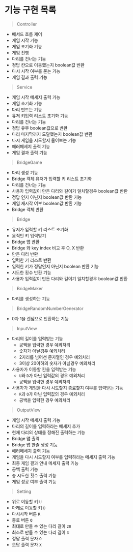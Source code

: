 # 기능 구현 목록

> Controller
- 메서드 흐름 제어
- 게임 시작 기능
- 게임 초기화 기능
- 게임 진행
- 다리를 건너는 기능
- 정답 칸으로 이동했는지 boolean값 반환
- 다시 시작 여부를 묻는 기능
- 게임 결과 출력 기능
> Service
- 게임 시작 메세지 출력 기능
- 게임 초기화 기능
- 다리 만드는 기능
- 유저 키입력 리스트 초기화 기능
- 다리를 건너는 기능
- 정답 유무 boolean값으로 반환
- 다리 마지막까지 도달했는지 boolean값 반환
- 다시 게임을 시도할지 물어보는 기능
- 에러메세지 출력 기능
- 게임 결과 출력 기능
> BridgeGame
- 다리 생성 기능
- Bridge 객체 유저가 입력할 키 리스트 초기화
- 다리를 건너는 기능
- 사용자 입력값이 만든 다리와 길이기 일치할경우 boolean값 반환
- 정답 인지 아닌지 boolean값 반환 기능
- 게임 재시작 여부 boolean값 반환 기능
- Bridge 객체 반환
> Bridge
- 유저가 입력할 키 리스트 초기화
- 움직인 키 입력받기
- Bridge 맵 반환
- Bridge 와 key index 비교 후 O, X 반환
- 만든 다리 반환
- 입력한 키 리스트 반환
- 입력한 키가 정답인지 아닌지 boolean 반환 기능
- 시도한 횟수 반환 기능
- 사용자 입력값이 만든 다리와 길이기 일치할경우 boolean값 반환
> BridgeMaker
- 다리를 생성하는 기능
> BridgeRandomNumberGenerator
- 0과 1을 랜덤으로 반환하는 기능
> InputView
- 다리의 길이를 입력받는 기능
    - 공백을 입력한 경우 예외처리
    - 숫자가 아닐경우 예외처리
    - 2자리를 넘어선 문자열인 경우 예외처리
    - 3이상 20이하의 숫자가 아닐경우 예외처리
- 사용자가 이동할 칸을 입력받는 기능
  - `U`와 `D`가 아닌 입력값의 경우 예외처리
  - 공백을 입력한 경우 예외처리
- 사용자가 게임을 다시 시도할지 종료할지 여부를 입력받는 기능
  - `R`과 `Q`가 아닌 입력값의 경우 예외처리
  - 공백을 입력한 경우 예외처리
> OutputView
- 게임 시작 메세지 출력 기능
- 다리의 길이를 입력하라는 메세지 추가
- 현재 다리의 상태를 정해진 출력하는 기능
- Bridge 맵 출력
- Bridge 맵 한줄 생성 기능
- 에러메세지 출력 기능
- 게임을 다시 시도할지 여부를 입력하라는 메세지 출력 기능
- 최종 게임 결과 안내 메세지 출력 기능
- 공백 출력 기능
- 총 시도한 횟수 출력 기능
- 게임 성공 여부 출력 기능
> Setting
- 위로 이동할 키 `U`
- 아래로 이동할 키 `D`
- 다시시작 버튼 `R`
- 종료 버튼 `Q`
- 최대로 만들 수 있는 다리 길이 `20`
- 최소로 만들 수 있는 다리 길이 `3`
- 정답 출력 문자 `O`
- 오답 출력 문자 `X`